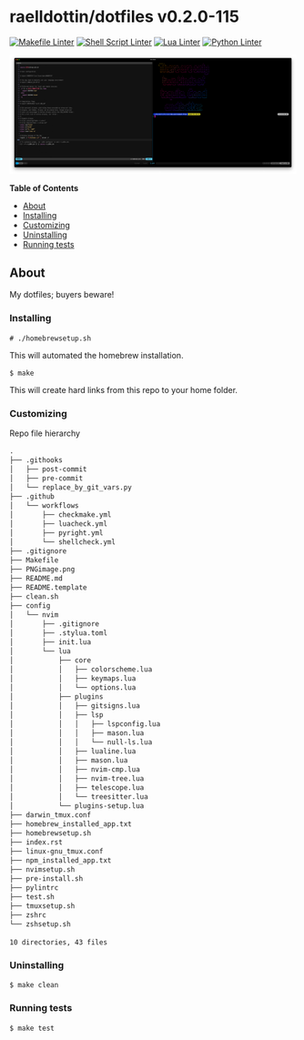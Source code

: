 <!---
This file is auto-generate by a github hook please modify README.template if you don't want to loose your work
-->
# raelldottin/dotfiles v0.2.0-115
[![Makefile Linter](https://github.com/raelldottin/dotfiles/actions/workflows/checkmake.yml/badge.svg)](https://github.com/raelldottin/dotfiles/actions/workflows/checkmake.yml)
[![Shell Script Linter](https://github.com/raelldottin/dotfiles/actions/workflows/shellcheck.yml/badge.svg)](https://github.com/raelldottin/dotfiles/actions/workflows/shellcheck.yml)
[![Lua Linter](https://github.com/raelldottin/dotfiles/actions/workflows/luacheck.yml/badge.svg)](https://github.com/raelldottin/dotfiles/actions/workflows/luacheck.yml)
[![Python Linter](https://github.com/raelldottin/dotfiles/actions/workflows/pyright.yml/badge.svg)](https://github.com/raelldottin/dotfiles/actions/workflows/pyright.yml)

[![ v0.2.0-115 ](https://github.com/raelldottin/dotfiles/blob/main/PNGimage.png)](https://github.com/raelldottin/dotfiles/blob/main/PNGimage.png)

**Table of Contents**

<!-- toc -->

- [About](#about)
- [Installing](#installing)
- [Customizing](#customizing)
- [Uninstalling](#uninstalling)
- [Running tests](#running-tests)

<!-- tocstop -->

## About

My dotfiles; buyers beware!

### Installing
```
# ./homebrewsetup.sh
```

This will automated the homebrew installation.

```
$ make
```

This will create hard links from this repo to your home folder.

### Customizing

Repo file hierarchy

```
.
├── .githooks
│   ├── post-commit
│   ├── pre-commit
│   └── replace_by_git_vars.py
├── .github
│   └── workflows
│       ├── checkmake.yml
│       ├── luacheck.yml
│       ├── pyright.yml
│       └── shellcheck.yml
├── .gitignore
├── Makefile
├── PNGimage.png
├── README.md
├── README.template
├── clean.sh
├── config
│   └── nvim
│       ├── .gitignore
│       ├── .stylua.toml
│       ├── init.lua
│       └── lua
│           ├── core
│           │   ├── colorscheme.lua
│           │   ├── keymaps.lua
│           │   └── options.lua
│           ├── plugins
│           │   ├── gitsigns.lua
│           │   ├── lsp
│           │   │   ├── lspconfig.lua
│           │   │   ├── mason.lua
│           │   │   └── null-ls.lua
│           │   ├── lualine.lua
│           │   ├── mason.lua
│           │   ├── nvim-cmp.lua
│           │   ├── nvim-tree.lua
│           │   ├── telescope.lua
│           │   └── treesitter.lua
│           └── plugins-setup.lua
├── darwin_tmux.conf
├── homebrew_installed_app.txt
├── homebrewsetup.sh
├── index.rst
├── linux-gnu_tmux.conf
├── npm_installed_app.txt
├── nvimsetup.sh
├── pre-install.sh
├── pylintrc
├── test.sh
├── tmuxsetup.sh
├── zshrc
└── zshsetup.sh

10 directories, 43 files
```

### Uninstalling

```
$ make clean
```

### Running tests

```
$ make test
```
